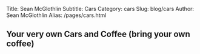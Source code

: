 Title: Sean McGlothlin
Subtitle: Cars
Category: cars
Slug: blog/cars
Author: Sean McGlothlin
Alias: /pages/cars.html

## Your very own Cars and Coffee (bring your own coffee)